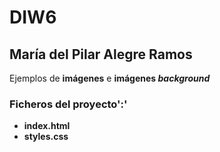 # DIW6

## María del Pilar Alegre Ramos

Ejemplos de **imágenes** e **imágenes *background***

### Ficheros del proyecto':'

- **index.html**
- **styles.css**
